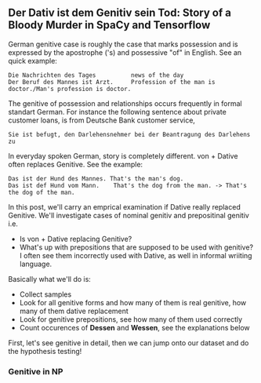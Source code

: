 ## Der Dativ ist dem Genitiv sein Tod: Story of a Bloody Murder in SpaCy and Tensorflow

German genitive case is roughly the case that marks possession and is expressed by the apostrophe ('s) and possessive "of" in English. See an quick example:
```
Die Nachrichten des Tages          news of the day
Der Beruf des Mannes ist Arzt.     Profession of the man is doctor./Man's profession is doctor.
```
The genitive of possession and relationships occurs frequently in formal standart German. For instance the following sentence about private customer loans, is from Deutsche Bank customer service, 
```
Sie ist befugt, den Darlehensnehmer bei der Beantragung des Darlehens zu 
```
In everyday spoken German, story is completely different. von + Dative often replaces Genitive. See the example:
```
Das ist der Hund des Mannes. That's the man's dog.
Das ist def Hund vom Mann.    That's the dog from the man. -> That's the dog of the man.
```

In this post, we'll carry an emprical examination if Dative really replaced Genitive. We'll investigate cases of nominal genitiv and prepositinal genitiv i.e.

- Is von + Dative replacing Genitive?
- What's up with prepositions that are supposed to be used with genitive? I often see them incorrectly used with Dative, as well in informal wriiting language.

Basically what we'll do is: 

- Collect samples
- Look for all genitive forms and how many of them is real genitive, how many of them dative replacement
- Look for genitive prepositions, see how many of them used correctly
- Count occurences of **Dessen** and **Wessen**, see the explanations below

First, let's see genitive in detail, then we can jump onto our dataset and do the hypothesis testing!

### Genitive in NP

